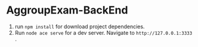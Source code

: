 # AggroupExam-BackEnd

1. run `npm install` for download project dependencies.
2. Run `node ace serve` for a dev server. Navigate to `http://127.0.0.1:3333 `.
